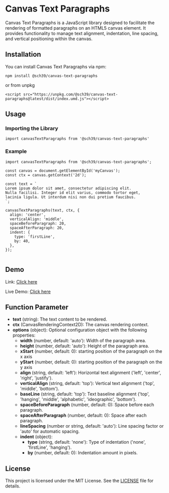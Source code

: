 # Canvas Text Paragraphs
Canvas Text Paragraphs is a JavaScript library designed to facilitate the rendering of formatted paragraphs on an HTML5 canvas element. It provides functionality to manage text alignment, indentation, line spacing, and vertical positioning within the canvas.

## Installation
You can install Canvas Text Paragraphs via npm:
```
npm install @sch39/canvas-text-paragraphs
```
or from unpkg
```
<script src="https://unpkg.com/@sch39/canvas-text-paragraphs@latest/dist/index.umd.js"></script>
```

## Usage
### Importing the Library
```
import canvasTextParagraphs from '@sch39/canvas-text-paragraphs'
```
### Example
```
import canvasTextParagraphs from '@sch39/canvas-text-paragraphs';

const canvas = document.getElementById('myCanvas');
const ctx = canvas.getContext('2d');

const text = `
Lorem ipsum dolor sit amet, consectetur adipiscing elit.
Nulla facilisi. Integer id elit varius, commodo tortor eget,
lacinia ligula. Ut interdum nisi non dui pretium faucibus.
`;

canvasTextParagraphs(text, ctx, {
  align: 'center',
  verticalAlign: 'middle',
  spaceBeforeParagraph: 20,
  spaceAfterParagraph: 20,
  indent: {
    type: 'firstLine',
    by: 40,
  },
});


```

## Demo
Link: [Click here](https://sch39.dev/apps/libs/@sch39/canvas-text-paragraphs/demo)

Live Demo: [Click here](https://codepen.io/sch39/pen/abrgPEM)

## Function Parameter
* **text** (string): The text content to be rendered.
* **ctx** (CanvasRenderingContext2D): The canvas rendering context.
* **options** (object): Optional configuration object with the following properties:
  * **width** (number, default: 'auto'): Width of the paragraph area.
  * **height** (number, default: 'auto'): Height of the  paragraph area.
  * **xStart** (number, default: 0): starting position of the paragraph on the x axis
  * **yStart** (number, default: 0): starting position of the paragraph on the y axis
  * **align** (string, default: 'left'): Horizontal text alignment ('left', 'center', 'right', 'justify').
  * **verticalAlign** (string, default: 'top'): Vertical text alignment ('top', 'middle', 'bottom').
  * **baseLine** (string, default: 'top'): Text baseline alignment ('top', 'hanging', 'middle', 'alphabetic', 'ideographic', 'bottom').
  * **spaceBeforeParagraph** (number, default: 0): Space before each paragraph.
  * **spaceAfterParagraph** (number, default: 0): Space after each paragraph.
  * **lineSpacing** (number or string, default: 'auto'): Line spacing factor or 'auto' for automatic spacing.
  * **indent** (object):
    * **type** (string, default: 'none'): Type of indentation ('none', 'firstLine', 'hanging').
    * **by** (number, default: 0): Indentation amount in pixels.

## License

This project is licensed under the MIT License. See the [LICENSE](LICENSE) file for details.